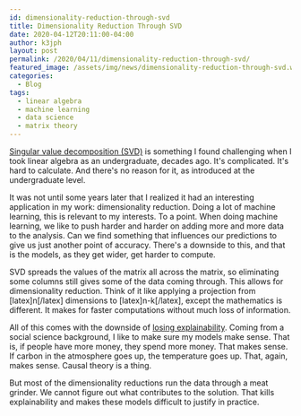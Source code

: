 ```yaml
---
id: dimensionality-reduction-through-svd
title: Dimensionality Reduction Through SVD
date: 2020-04-12T20:11:00-04:00
author: k3jph
layout: post
permalink: /2020/04/11/dimensionality-reduction-through-svd/
featured_image: /assets/img/news/dimensionality-reduction-through-svd.webp
categories:
  - Blog
tags:
  - linear algebra
  - machine learning
  - data science
  - matrix theory
---
```


[Singular value decomposition
(SVD)](https://mathworld.wolfram.com/SingularValueDecomposition.html) is
something I found challenging when I took linear algebra as an
undergraduate, decades ago.  It's complicated.  It's hard to
calculate.  And there's no reason for it, as introduced at the
undergraduate level.

It was not until some years later that I realized it had an interesting
application in my work: dimensionality reduction.  Doing a lot of
machine learning, this is relevant to my interests.  To a point.
When doing machine learning, we like to push harder and harder on
adding more and more data to the analysis.  Can we find something
that influences our predictions to give us just another point of
accuracy.  There's a downside to this, and that is the models, as
they get wider, get harder to compute.

SVD spreads the values of the matrix all across the matrix, so
eliminating some columns still gives some of the data coming through.
This allows for dimensionality reduction.  Think of it like applying
a projection from [latex]n[/latex] dimensions to [latex]n-k[/latex],
except the mathematics is different.  It makes for faster computations
without much loss of information.

All of this comes with the downside of [losing
explainability](https://medium.com/@Zelros/a-brief-history-of-machine-learning-models-explainability-f1c3301be9dc).
Coming from a social science background, I like to make sure my
models make sense.  That is, if people have more money, they spend
more money.  That makes sense.  If carbon in the atmosphere goes
up, the temperature goes up.  That, again, makes sense.  Causal
theory is a thing.

But most of the dimensionality reductions run the data through a
meat grinder.  We cannot figure out what contributes to the solution.
That kills explainability and makes these models difficult to justify
in practice.
